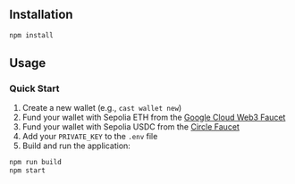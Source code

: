 ## Installation

```bash
npm install
```

## Usage

### Quick Start

1. Create a new wallet (e.g., `cast wallet new`)
2. Fund your wallet with Sepolia ETH from the [Google Cloud Web3 Faucet](https://cloud.google.com/application/web3/faucet/ethereum/sepolia)
3. Fund your wallet with Sepolia USDC from the [Circle Faucet](https://faucet.circle.com/)
4. Add your `PRIVATE_KEY` to the `.env` file
5. Build and run the application:

```bash
npm run build
npm start
```